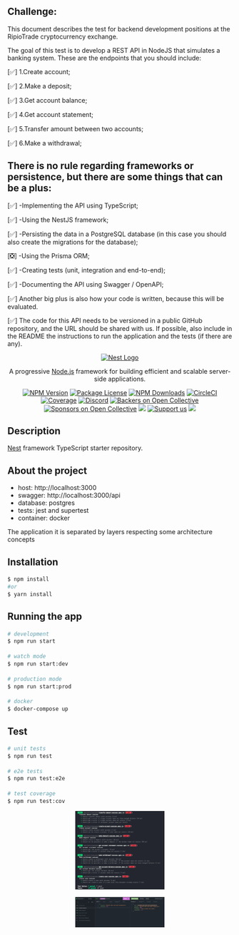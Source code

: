 ## Challenge:

This document describes the test for backend development positions at the RipioTrade cryptocurrency exchange.

The goal of this test is to develop a REST API in NodeJS that simulates a banking system. These are the endpoints that you should include:

[✅] 1.Create account;

[✅] 2.Make a deposit;

[✅] 3.Get account balance;

[✅] 4.Get account statement;

[✅] 5.Transfer amount between two accounts;

[✅] 6.Make a withdrawal;

## There is no rule regarding frameworks or persistence, but there are some things that can be a plus:

[✅] -Implementing the API using TypeScript;

[✅] -Using the NestJS framework;

[✅] -Persisting the data in a PostgreSQL database (in this case you should also create the migrations for the database);

[❎] -Using the Prisma ORM;

[✅] -Creating tests (unit, integration and end-to-end);

[✅] -Documenting the API using Swagger / OpenAPI;

[✅] Another big plus is also how your code is written, because this will be evaluated.

[✅] The code for this API needs to be versioned in a public GitHub repository, and the URL should be shared with us. If possible, also include in the README the instructions to run the application and the tests (if there are any).

<p align="center">
  <a href="http://nestjs.com/" target="blank"><img src="https://nestjs.com/img/logo-small.svg" width="200" alt="Nest Logo" /></a>
</p>

[circleci-image]: https://img.shields.io/circleci/build/github/nestjs/nest/master?token=abc123def456
[circleci-url]: https://circleci.com/gh/nestjs/nest

  <p align="center">A progressive <a href="http://nodejs.org" target="_blank">Node.js</a> framework for building efficient and scalable server-side applications.</p>
    <p align="center">
<a href="https://www.npmjs.com/~nestjscore" target="_blank"><img src="https://img.shields.io/npm/v/@nestjs/core.svg" alt="NPM Version" /></a>
<a href="https://www.npmjs.com/~nestjscore" target="_blank"><img src="https://img.shields.io/npm/l/@nestjs/core.svg" alt="Package License" /></a>
<a href="https://www.npmjs.com/~nestjscore" target="_blank"><img src="https://img.shields.io/npm/dm/@nestjs/common.svg" alt="NPM Downloads" /></a>
<a href="https://circleci.com/gh/nestjs/nest" target="_blank"><img src="https://img.shields.io/circleci/build/github/nestjs/nest/master" alt="CircleCI" /></a>
<a href="https://coveralls.io/github/nestjs/nest?branch=master" target="_blank"><img src="https://coveralls.io/repos/github/nestjs/nest/badge.svg?branch=master#9" alt="Coverage" /></a>
<a href="https://discord.gg/G7Qnnhy" target="_blank"><img src="https://img.shields.io/badge/discord-online-brightgreen.svg" alt="Discord"/></a>
<a href="https://opencollective.com/nest#backer" target="_blank"><img src="https://opencollective.com/nest/backers/badge.svg" alt="Backers on Open Collective" /></a>
<a href="https://opencollective.com/nest#sponsor" target="_blank"><img src="https://opencollective.com/nest/sponsors/badge.svg" alt="Sponsors on Open Collective" /></a>
  <a href="https://paypal.me/kamilmysliwiec" target="_blank"><img src="https://img.shields.io/badge/Donate-PayPal-ff3f59.svg"/></a>
    <a href="https://opencollective.com/nest#sponsor"  target="_blank"><img src="https://img.shields.io/badge/Support%20us-Open%20Collective-41B883.svg" alt="Support us"></a>
  <a href="https://twitter.com/nestframework" target="_blank"><img src="https://img.shields.io/twitter/follow/nestframework.svg?style=social&label=Follow"></a>
</p>
  <!--[![Backers on Open Collective](https://opencollective.com/nest/backers/badge.svg)](https://opencollective.com/nest#backer)
  [![Sponsors on Open Collective](https://opencollective.com/nest/sponsors/badge.svg)](https://opencollective.com/nest#sponsor)-->

## Description

[Nest](https://github.com/nestjs/nest) framework TypeScript starter repository.

## About the project

- host: http://localhost:3000
- swagger: http://localhost:3000/api
- database: postgres
- tests: jest and supertest
- container: docker

<p>The application it is separated by layers respecting some architecture concepts</p>

## Installation

```bash
$ npm install
#or
$ yarn install
```

## Running the app

```bash
# development
$ npm run start

# watch mode
$ npm run start:dev

# production mode
$ npm run start:prod

# docker
$ docker-compose up
```

## Test

```bash
# unit tests
$ npm run test

# e2e tests
$ npm run test:e2e

# test coverage
$ npm run test:cov
```

<p align="center">
  <img src="./github/assets/unit-tests.png" width="200" alt="Nest Logo" />
</p>

<p align="center">
  <img src="./github/assets/insomnia-screenshot.png" width="200" alt="Nest Logo" />
</p>
